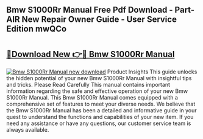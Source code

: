 ## Bmw S1000Rr Manual Free Pdf Download - Part-AIR New Repair Owner Guide - User Service Edition mwQCo

# <h2><a href="http://bc41886.oget.top/?id=Bmw+S1000Rr+Manual">🔗Download New 👉🔴 Bmw S1000Rr Manual</a></h2>

[![Bmw S1000Rr Manual new download](https://i.imgur.com/5g1atiW.png)](http://bc41886.oget.top/?id=Bmw+S1000Rr+Manual)
Product Insights This guide unlocks the hidden potential of your new Bmw S1000Rr Manual with insightful tips and tricks. Please Read Carefully This manual contains important information regarding the safe and effective operation of your new Bmw S1000Rr Manual. This Bmw S1000Rr Manual comes equipped with a comprehensive set of features to meet your diverse needs. We believe that the Bmw S1000Rr Manual has been a detailed and informative guide in your quest to understand the functions and capabilities of your new item. If you need any assistance or have any questions, our customer service team is always available.
